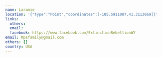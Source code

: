 ```yaml
---
name: Laramie
location: '{"type":"Point","coordinates":[-105.5911007,41.3113669]}'
links:
  others: 
  email: 
  facebook: https://www.facebook.com/ExtinctionRebellionWY
email: Mpsfamily@gmail.com
others: []
country: USA
---
```

